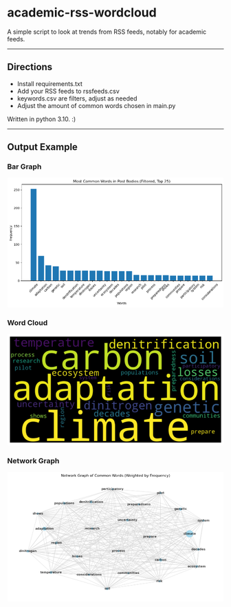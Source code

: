 # academic-rss-wordcloud
 A simple script to look at trends from RSS feeds, notably for academic feeds.

---

## Directions

- Install requirements.txt
- Add your RSS feeds to rssfeeds.csv
- keywords.csv are filters, adjust as needed
- Adjust the amount of common words chosen in main.py

Written in python 3.10. :)

---

## Output Example

### Bar Graph

![Bar Graph](/images/baroutput.png)

### Word Cloud

![Word Cloud](/images/wordcloudoutput.png)

### Network Graph

![Network Graph](/images/networkoutput.png)

